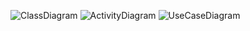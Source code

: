 ![ClassDiagram](https://www.planttext.com/api/plantuml/png/P8un3i8m34Ltdy8Z3Bq0Oa221GaXfFO2LcDArDH1YGi3S386ZiGL22r5L6p-ty__-tb_BA9IqBPn0B6sWi571b2hZd7fA4QEcFKJhYnLWHe0A3kzuv1xkG0YvXgiLBXldTjImp_MmJTS-BEyBIkAL7NRaxS6yoDJFPb-zSP6PKa6t8QEN5l3ebt941dLBBtX1FLCmLGUE8mOVNiV2g3_5EVNpAHNiY5rXcj9XrP9Ilw3Fh5Zw0K00F__0m00)
![ActivityDiagram](https://www.planttext.com/api/plantuml/png/98yzRW9138Lxdy9BWQ3W0aj3X19H88I4Kg-SNUzYCJzex05njXGvKgx039JFxtkst__ltqQDacNl0FGY0LDK1Z0nnxYDOH2J6CZX2lTnaW05gm60zZCO9_nMJWVoF3-IwZscOOtGRftq5_p9PZ6ySsKg8ovE3pNs-97jpC6afxfzYLKLC_SzguxPkSSI4DkkEz1D9ZB6NVICHveOkwvfcZMmKyR55udZuGMVpl6ElkGhD7iTnRSzAtGfCjRNunLWKrGf_0G00F__0m00)
![UseCaseDiagram](https://www.planttext.com/api/plantuml/png/Z9312i8m343l-OeSzT0Vw65iw4LG447lPOkZsANIfkpYdtdma_m5EqLqwi5BI5v2yiZrV2cZc22fSm3nO1c3ZmGWLXnXLOiF4HLk8-7Cv32tfWscGm3GLTDPrg1pCsWSq6JfMyjJc6oejL4ev7HdgLy7lxUEShKoR5hgYAMgQvzOCfkJ8ncQiq1cI026bQZIKPqAVEuQmVkX4Ncx0tSpL8tl-JNy0RzCuE61IXNumnCrBhXsgI5uUFun22Lnarzx0m00__y30000)
